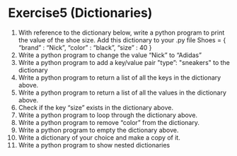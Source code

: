 # Exercise5 (Dictionaries)
1.	With reference to the dictionary below, write a python program to print the value of the shoe size. 
Add this dictionary to your .py file
Shoes = {
	“brand” : “Nick”,
	“color” : “black”,
	“size” : 40
	}
2.	Write a python program to change the value “Nick” to “Adidas”
3.	Write a python program to add a key/value pair "type”: "sneakers" to the dictionary
4.	Write a python program to return a list of all the keys in the dictionary above.
5.	Write a python program to return a list of all the values in the dictionary above.
6.	Check if the key “size” exists in the dictionary above.
7.	Write a python program to loop through the dictionary above.
8.	Write a python program to remove “color” from the dictionary.
9.	Write a python program to empty the dictionary above.
10.	Write a dictionary of your choice and make a copy of it.
11.	Write a python program to show nested dictionaries
